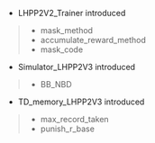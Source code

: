 * LHPP2V2_Trainer introduced
> * mask_method
> * accumulate_reward_method
> * mask_code
* Simulator_LHPP2V3 introduced
> * BB_NBD
* TD_memory_LHPP2V3 introduced
> * max_record_taken
> * punish_r_base
